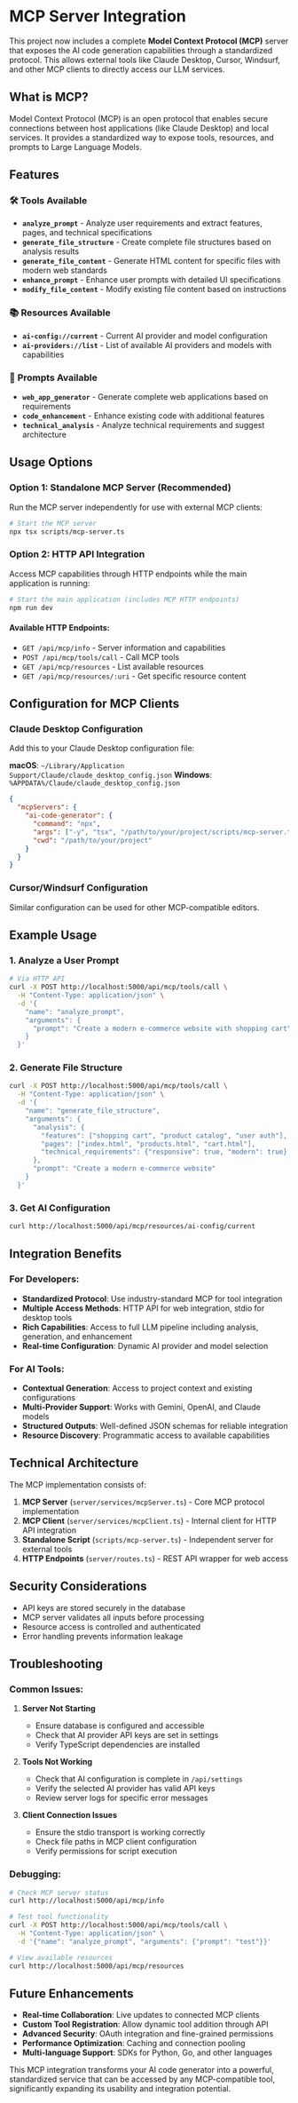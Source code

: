 # MCP Server Integration

This project now includes a complete **Model Context Protocol (MCP)** server that exposes the AI code generation capabilities through a standardized protocol. This allows external tools like Claude Desktop, Cursor, Windsurf, and other MCP clients to directly access our LLM services.

## What is MCP?

Model Context Protocol (MCP) is an open protocol that enables secure connections between host applications (like Claude Desktop) and local services. It provides a standardized way to expose tools, resources, and prompts to Large Language Models.

## Features

### 🛠️ **Tools Available**
- **`analyze_prompt`** - Analyze user requirements and extract features, pages, and technical specifications
- **`generate_file_structure`** - Create complete file structures based on analysis results
- **`generate_file_content`** - Generate HTML content for specific files with modern web standards
- **`enhance_prompt`** - Enhance user prompts with detailed UI specifications
- **`modify_file_content`** - Modify existing file content based on instructions

### 📚 **Resources Available**
- **`ai-config://current`** - Current AI provider and model configuration
- **`ai-providers://list`** - List of available AI providers and models with capabilities

### 🎯 **Prompts Available**
- **`web_app_generator`** - Generate complete web applications based on requirements
- **`code_enhancement`** - Enhance existing code with additional features
- **`technical_analysis`** - Analyze technical requirements and suggest architecture

## Usage Options

### Option 1: Standalone MCP Server (Recommended)

Run the MCP server independently for use with external MCP clients:

```bash
# Start the MCP server
npx tsx scripts/mcp-server.ts
```

### Option 2: HTTP API Integration

Access MCP capabilities through HTTP endpoints while the main application is running:

```bash
# Start the main application (includes MCP HTTP endpoints)
npm run dev
```

#### Available HTTP Endpoints:
- `GET /api/mcp/info` - Server information and capabilities
- `POST /api/mcp/tools/call` - Call MCP tools
- `GET /api/mcp/resources` - List available resources
- `GET /api/mcp/resources/:uri` - Get specific resource content

## Configuration for MCP Clients

### Claude Desktop Configuration

Add this to your Claude Desktop configuration file:

**macOS**: `~/Library/Application Support/Claude/claude_desktop_config.json`
**Windows**: `%APPDATA%/Claude/claude_desktop_config.json`

```json
{
  "mcpServers": {
    "ai-code-generator": {
      "command": "npx",
      "args": ["-y", "tsx", "/path/to/your/project/scripts/mcp-server.ts"],
      "cwd": "/path/to/your/project"
    }
  }
}
```

### Cursor/Windsurf Configuration

Similar configuration can be used for other MCP-compatible editors.

## Example Usage

### 1. Analyze a User Prompt

```bash
# Via HTTP API
curl -X POST http://localhost:5000/api/mcp/tools/call \
  -H "Content-Type: application/json" \
  -d '{
    "name": "analyze_prompt",
    "arguments": {
      "prompt": "Create a modern e-commerce website with shopping cart"
    }
  }'
```

### 2. Generate File Structure

```bash
curl -X POST http://localhost:5000/api/mcp/tools/call \
  -H "Content-Type: application/json" \
  -d '{
    "name": "generate_file_structure",
    "arguments": {
      "analysis": {
        "features": ["shopping cart", "product catalog", "user auth"],
        "pages": ["index.html", "products.html", "cart.html"],
        "technical_requirements": {"responsive": true, "modern": true}
      },
      "prompt": "Create a modern e-commerce website"
    }
  }'
```

### 3. Get AI Configuration

```bash
curl http://localhost:5000/api/mcp/resources/ai-config/current
```

## Integration Benefits

### For Developers:
- **Standardized Protocol**: Use industry-standard MCP for tool integration
- **Multiple Access Methods**: HTTP API for web integration, stdio for desktop tools
- **Rich Capabilities**: Access to full LLM pipeline including analysis, generation, and enhancement
- **Real-time Configuration**: Dynamic AI provider and model selection

### For AI Tools:
- **Contextual Generation**: Access to project context and existing configurations
- **Multi-Provider Support**: Works with Gemini, OpenAI, and Claude models
- **Structured Outputs**: Well-defined JSON schemas for reliable integration
- **Resource Discovery**: Programmatic access to available capabilities

## Technical Architecture

The MCP implementation consists of:

1. **MCP Server** (`server/services/mcpServer.ts`) - Core MCP protocol implementation
2. **MCP Client** (`server/services/mcpClient.ts`) - Internal client for HTTP API integration
3. **Standalone Script** (`scripts/mcp-server.ts`) - Independent server for external tools
4. **HTTP Endpoints** (`server/routes.ts`) - REST API wrapper for web access

## Security Considerations

- API keys are stored securely in the database
- MCP server validates all inputs before processing
- Resource access is controlled and authenticated
- Error handling prevents information leakage

## Troubleshooting

### Common Issues:

1. **Server Not Starting**
   - Ensure database is configured and accessible
   - Check that AI provider API keys are set in settings
   - Verify TypeScript dependencies are installed

2. **Tools Not Working**
   - Check that AI configuration is complete in `/api/settings`
   - Verify the selected AI provider has valid API keys
   - Review server logs for specific error messages

3. **Client Connection Issues**
   - Ensure the stdio transport is working correctly
   - Check file paths in MCP client configuration
   - Verify permissions for script execution

### Debugging:

```bash
# Check MCP server status
curl http://localhost:5000/api/mcp/info

# Test tool functionality
curl -X POST http://localhost:5000/api/mcp/tools/call \
  -H "Content-Type: application/json" \
  -d '{"name": "analyze_prompt", "arguments": {"prompt": "test"}}'

# View available resources
curl http://localhost:5000/api/mcp/resources
```

## Future Enhancements

- **Real-time Collaboration**: Live updates to connected MCP clients
- **Custom Tool Registration**: Allow dynamic tool addition through API
- **Advanced Security**: OAuth integration and fine-grained permissions
- **Performance Optimization**: Caching and connection pooling
- **Multi-language Support**: SDKs for Python, Go, and other languages

This MCP integration transforms your AI code generator into a powerful, standardized service that can be accessed by any MCP-compatible tool, significantly expanding its usability and integration potential.